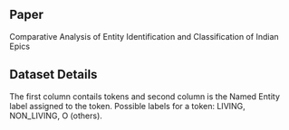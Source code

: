 ## Paper

Comparative Analysis of Entity Identification and Classification
of Indian Epics

## Dataset Details

The first column contails tokens and second column is the Named Entity label assigned to the token. Possible labels for a token: LIVING, NON_LIVING, O (others).
